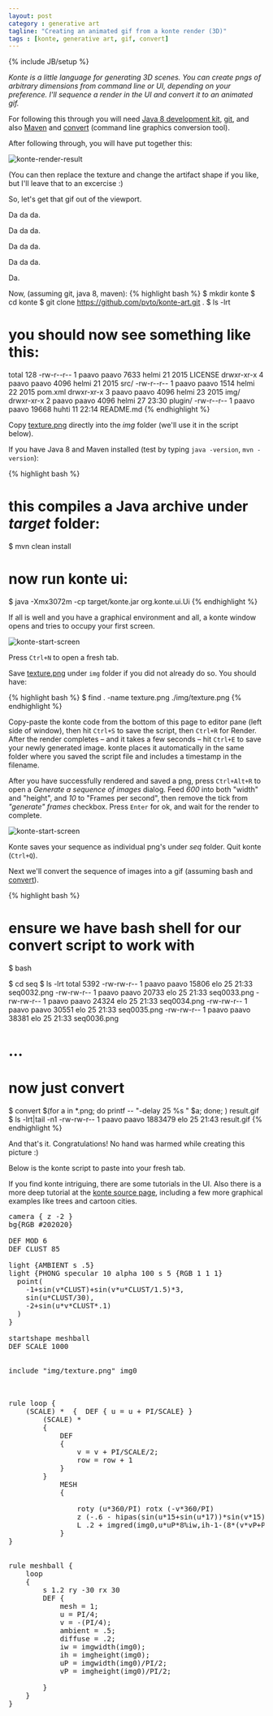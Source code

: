 ```yaml
---
layout: post
category : generative art
tagline: "Creating an animated gif from a konte render (3D)"
tags : [konte, generative art, gif, convert]
---
```

{% include JB/setup %}

*Konte is a little language for generating 3D scenes.  You can create pngs of
arbitrary dimensions from command line or UI, depending on your preference.
I'll sequence a render in the UI and convert it to an animated gif.*

For following this through you will need [Java 8 development kit](http://www.oracle.com/technetwork/java/javase/downloads/jdk8-downloads-2133151.html),
[git](https://git-scm.com/), and
also [Maven](https://maven.apache.org/install.html) and [convert](http://www.imagemagick.org/script/convert.php)
(command line graphics conversion tool).


After following through, you will have put together this:

![konte-render-result](/assets/img/animated-gif-from-konte-render/konte-render-result.gif)

(You can then replace the texture and change the artifact shape if you like,
  but I'll leave that to an excercise :)

So, let's get that gif out of the viewport.

Da da da.

Da da da.

Da da da.

Da da da.

Da.

Now, (assuming git, java 8, maven):
{% highlight bash %}
$ mkdir konte
$ cd konte
$ git clone https://github.com/pvto/konte-art.git .
$ ls -lrt
# you should now see something like this:
total 128
-rw-r--r-- 1 paavo paavo  7633 helmi 21  2015 LICENSE
drwxr-xr-x 4 paavo paavo  4096 helmi 21  2015 src/
-rw-r--r-- 1 paavo paavo  1514 helmi 22  2015 pom.xml
drwxr-xr-x 3 paavo paavo  4096 helmi 23  2015 img/
drwxr-xr-x 2 paavo paavo  4096 helmi 27 23:30 plugin/
-rw-r--r-- 1 paavo paavo 19668 huhti 11 22:14 README.md
{% endhighlight %}

Copy [texture.png](/assets/img/animated-gif-from-konte-render/texture.png) directly into the *img* folder
(we'll use it in the script below).

If you have Java 8 and Maven installed (test by typing ```java -version```,
```mvn -version```):

{% highlight bash %}
# this compiles a Java archive under *target* folder:
$ mvn clean install
# now run konte ui:
$  java -Xmx3072m -cp target/konte.jar org.konte.ui.Ui
{% endhighlight %}

If all is well and you have a graphical environment and all, a konte window
opens and tries to occupy your first screen.

![konte-start-screen](/assets/img/animated-gif-from-konte-render/konte-screenshot-A.png)

Press ```Ctrl+N``` to open a fresh tab.

Save [texture.png](/assets/img/animated-gif-from-konte-render/texture.png)
under ```img``` folder if you did not already do so.  You should have:

{% highlight bash %}
$ find . -name texture.png
./img/texture.png
{% endhighlight %}

Copy-paste the konte code from the bottom of this page to editor pane (left side of window),
then hit ```Ctrl+S``` to save the script, then ```Ctrl+R``` for Render.
After the render completes – and it takes a few seconds –
hit ```Ctrl+E``` to save your newly generated image.  konte places it automatically in the
same folder where you saved the script file and includes a timestamp in the filename.

After you have successfully rendered and saved a png, press ```Ctrl+Alt+R```
to open a *Generate a sequence of images* dialog. Feed *600* into both "width" and "height",
and *10* to "Frames per second", then remove the tick from *"generate" frames* checkbox.
Press ```Enter``` for ok, and wait for the render to complete.

![konte-start-screen](/assets/img/animated-gif-from-konte-render/konte-screenshot-B.png)

Konte saves your sequence as individual png's under *seq* folder.  Quit konte (```Ctrl+Q```).

Next we'll convert the sequence of images into a gif (assuming bash and [convert](http://www.imagemagick.org/script/convert.php)).

{% highlight bash %}
# ensure we have bash shell for our convert script to work with
$ bash

$ cd seq
$ ls -lrt
total 5392
-rw-rw-r-- 1 paavo paavo   15806 elo   25 21:33 seq0032.png
-rw-rw-r-- 1 paavo paavo   20733 elo   25 21:33 seq0033.png
-rw-rw-r-- 1 paavo paavo   24324 elo   25 21:33 seq0034.png
-rw-rw-r-- 1 paavo paavo   30551 elo   25 21:33 seq0035.png
-rw-rw-r-- 1 paavo paavo   38381 elo   25 21:33 seq0036.png
# ...
# now just convert
$ convert $(for a in *.png; do printf -- "-delay 25 %s " $a; done; ) result.gif
$ ls -lrt|tail -n1
-rw-rw-r-- 1 paavo paavo 1883479 elo   25 21:43 result.gif
{% endhighlight %}

And that's it.
Congratulations!  No hand was harmed while creating this picture :)

Below is the konte script to paste into your fresh tab.

If you find konte
intriguing, there are some tutorials in the UI.  Also there is a
more deep tutorial at the [konte source page](https://github.com/pvto/konte-art),
including a few more graphical examples like trees and cartoon cities.

<pre class="smaller-text">
camera { z -2 }
bg{RGB #202020}

DEF MOD 6
DEF CLUST 85

light {AMBIENT s .5}
light {PHONG specular 10 alpha 100 s 5 {RGB 1 1 1}
  point(
    -1+sin(v*CLUST)+sin(v*u*CLUST/1.5)*3,
    sin(u*CLUST/30),
    -2+sin(u*v*CLUST*.1)
  )
}

startshape meshball
DEF SCALE 1000


include "img/texture.png" img0



rule loop {
    (SCALE) *  {  DEF { u = u + PI/SCALE} }
        (SCALE) *
        {
            DEF
            {
                v = v + PI/SCALE/2;
                row = row + 1
            }
        }
            MESH
            {

                roty (u*360/PI) rotx (-v*360/PI)
                z (-.6 - hipas(sin(u*15+sin(u*17))*sin(v*15),.25) * .07)
                L .2 + imgred(img0,u*uP*8%iw,ih-1-(8*(v*vP+PI/4*vP)%ih))
            }
}


rule meshball {
    loop
    {
        s 1.2 ry -30 rx 30
        DEF {
            mesh = 1;
            u = PI/4;
            v = -(PI/4);
            ambient = .5;
            diffuse = .2;
            iw = imgwidth(img0);
            ih = imgheight(img0);
            uP = imgwidth(img0)/PI/2;
            vP = imgheight(img0)/PI/2;

        }
    }
}
</pre>
